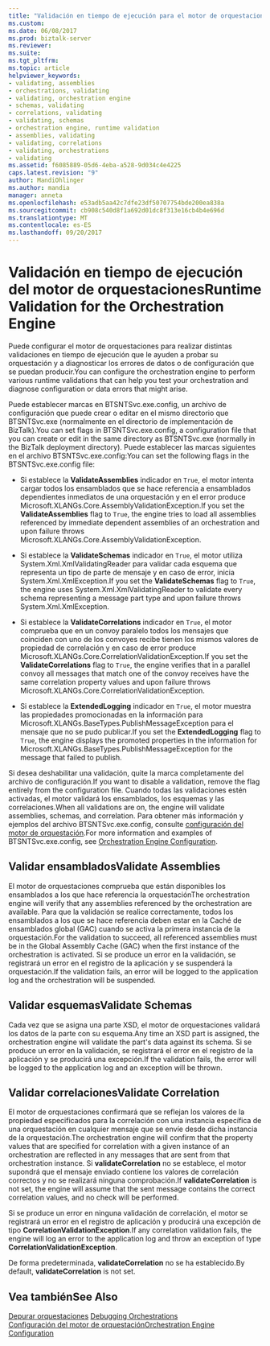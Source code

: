 ```yaml
---
title: "Validación en tiempo de ejecución para el motor de orquestaciones | Documentos de Microsoft"
ms.custom: 
ms.date: 06/08/2017
ms.prod: biztalk-server
ms.reviewer: 
ms.suite: 
ms.tgt_pltfrm: 
ms.topic: article
helpviewer_keywords:
- validating, assemblies
- orchestrations, validating
- validating, orchestration engine
- schemas, validating
- correlations, validating
- validating, schemas
- orchestration engine, runtime validation
- assemblies, validating
- validating, correlations
- validating, orchestrations
- validating
ms.assetid: f6085889-05d6-4eba-a528-9d034c4e4225
caps.latest.revision: "9"
author: MandiOhlinger
ms.author: mandia
manager: anneta
ms.openlocfilehash: e53adb5aa42c7dfe23df50707754bde200ea838a
ms.sourcegitcommit: cb908c540d8f1a692d01dc8f313e16cb4b4e696d
ms.translationtype: MT
ms.contentlocale: es-ES
ms.lasthandoff: 09/20/2017
---
```

# <a name="runtime-validation-for-the-orchestration-engine"></a><span data-ttu-id="49565-102">Validación en tiempo de ejecución del motor de orquestaciones</span><span class="sxs-lookup"><span data-stu-id="49565-102">Runtime Validation for the Orchestration Engine</span></span>
<span data-ttu-id="49565-103">Puede configurar el motor de orquestaciones para realizar distintas validaciones en tiempo de ejecución que le ayuden a probar su orquestación y a diagnosticar los errores de datos o de configuración que se puedan producir.</span><span class="sxs-lookup"><span data-stu-id="49565-103">You can configure the orchestration engine to perform various runtime validations that can help you test your orchestration and diagnose configuration or data errors that might arise.</span></span>  
  
 <span data-ttu-id="49565-104">Puede establecer marcas en BTSNTSvc.exe.config, un archivo de configuración que puede crear o editar en el mismo directorio que BTSNTSvc.exe (normalmente en el directorio de implementación de BizTalk).</span><span class="sxs-lookup"><span data-stu-id="49565-104">You can set flags in BTSNTSvc.exe.config, a configuration file that you can create or edit in the same directory as BTSNTSvc.exe (normally in the BizTalk deployment directory).</span></span> <span data-ttu-id="49565-105">Puede establecer las marcas siguientes en el archivo BTSNTSvc.exe.config:</span><span class="sxs-lookup"><span data-stu-id="49565-105">You can set the following flags in the BTSNTSvc.exe.config file:</span></span>  
  
-   <span data-ttu-id="49565-106">Si establece la **ValidateAssemblies** indicador en `True`, el motor intenta cargar todos los ensamblados que se hace referencia a ensamblados dependientes inmediatos de una orquestación y en el error produce Microsoft.XLANGs.Core.AssemblyValidationException.</span><span class="sxs-lookup"><span data-stu-id="49565-106">If you set the **ValidateAssemblies** flag to `True`, the engine tries to load all assemblies referenced by immediate dependent assemblies of an orchestration and upon failure throws Microsoft.XLANGs.Core.AssemblyValidationException.</span></span>  
  
-   <span data-ttu-id="49565-107">Si establece la **ValidateSchemas** indicador en `True`, el motor utiliza System.Xml.XmlValidatingReader para validar cada esquema que representa un tipo de parte de mensaje y en caso de error, inicia System.Xml.XmlException.</span><span class="sxs-lookup"><span data-stu-id="49565-107">If you set the **ValidateSchemas** flag to `True`, the engine uses System.Xml.XmlValidatingReader to validate every schema representing a message part type and upon failure throws System.Xml.XmlException.</span></span>  
  
-   <span data-ttu-id="49565-108">Si establece la **ValidateCorrelations** indicador en `True`, el motor comprueba que en un convoy paralelo todos los mensajes que coinciden con uno de los convoyes recibe tienen los mismos valores de propiedad de correlación y en caso de error produce Microsoft.XLANGs.Core.CorrelationValidationException.</span><span class="sxs-lookup"><span data-stu-id="49565-108">If you set the **ValidateCorrelations** flag to `True`, the engine verifies that in a parallel convoy all messages that match one of the convoy receives have the same correlation property values and upon failure throws Microsoft.XLANGs.Core.CorrelationValidationException.</span></span>  
  
-   <span data-ttu-id="49565-109">Si establece la **ExtendedLogging** indicador en `True`, el motor muestra las propiedades promocionadas en la información para Microsoft.XLANGs.BaseTypes.PublishMessageException para el mensaje que no se pudo publicar.</span><span class="sxs-lookup"><span data-stu-id="49565-109">If you set the **ExtendedLogging** flag to `True`, the engine displays the promoted properties in the information for Microsoft.XLANGs.BaseTypes.PublishMessageException for the message that failed to publish.</span></span>  
  
 <span data-ttu-id="49565-110">Si desea deshabilitar una validación, quite la marca completamente del archivo de configuración.</span><span class="sxs-lookup"><span data-stu-id="49565-110">If you want to disable a validation, remove the flag entirely from the configuration file.</span></span> <span data-ttu-id="49565-111">Cuando todas las validaciones estén activadas, el motor validará los ensamblados, los esquemas y las correlaciones.</span><span class="sxs-lookup"><span data-stu-id="49565-111">When all validations are on, the engine will validate assemblies, schemas, and correlation.</span></span> <span data-ttu-id="49565-112">Para obtener más información y ejemplos del archivo BTSNTSvc.exe.config, consulte [configuración del motor de orquestación](../core/orchestration-engine-configuration.md).</span><span class="sxs-lookup"><span data-stu-id="49565-112">For more information and examples of BTSNTSvc.exe.config, see [Orchestration Engine Configuration](../core/orchestration-engine-configuration.md).</span></span>  
  
## <a name="validate-assemblies"></a><span data-ttu-id="49565-113">Validar ensamblados</span><span class="sxs-lookup"><span data-stu-id="49565-113">Validate Assemblies</span></span>  
 <span data-ttu-id="49565-114">El motor de orquestaciones comprueba que están disponibles los ensamblados a los que hace referencia la orquestación</span><span class="sxs-lookup"><span data-stu-id="49565-114">The orchestration engine will verify that any assemblies referenced by the orchestration are available.</span></span> <span data-ttu-id="49565-115">Para que la validación se realice correctamente, todos los ensamblados a los que se hace referencia deben estar en la Caché de ensamblados global (GAC) cuando se activa la primera instancia de la orquestación.</span><span class="sxs-lookup"><span data-stu-id="49565-115">For the validation to succeed, all referenced assemblies must be in the Global Assembly Cache (GAC) when the first instance of the orchestration is activated.</span></span> <span data-ttu-id="49565-116">Si se produce un error en la validación, se registrará un error en el registro de la aplicación y se suspenderá la orquestación.</span><span class="sxs-lookup"><span data-stu-id="49565-116">If the validation fails, an error will be logged to the application log and the orchestration will be suspended.</span></span>  
  
## <a name="validate-schemas"></a><span data-ttu-id="49565-117">Validar esquemas</span><span class="sxs-lookup"><span data-stu-id="49565-117">Validate Schemas</span></span>  
 <span data-ttu-id="49565-118">Cada vez que se asigna una parte XSD, el motor de orquestaciones validará los datos de la parte con su esquema.</span><span class="sxs-lookup"><span data-stu-id="49565-118">Any time an XSD part is assigned, the orchestration engine will validate the part's data against its schema.</span></span> <span data-ttu-id="49565-119">Si se produce un error en la validación, se registrará el error en el registro de la aplicación y se producirá una excepción.</span><span class="sxs-lookup"><span data-stu-id="49565-119">If the validation fails, the error will be logged to the application log and an exception will be thrown.</span></span>  
  
## <a name="validate-correlation"></a><span data-ttu-id="49565-120">Validar correlaciones</span><span class="sxs-lookup"><span data-stu-id="49565-120">Validate Correlation</span></span>  
 <span data-ttu-id="49565-121">El motor de orquestaciones confirmará que se reflejan los valores de la propiedad especificados para la correlación con una instancia específica de una orquestación en cualquier mensaje que se envíe desde dicha instancia de la orquestación.</span><span class="sxs-lookup"><span data-stu-id="49565-121">The orchestration engine will confirm that the property values that are specified for correlation with a given instance of an orchestration are reflected in any messages that are sent from that orchestration instance.</span></span> <span data-ttu-id="49565-122">Si **validateCorrelation** no se establece, el motor supondrá que el mensaje enviado contiene los valores de correlación correctos y no se realizará ninguna comprobación.</span><span class="sxs-lookup"><span data-stu-id="49565-122">If **validateCorrelation** is not set, the engine will assume that the sent message contains the correct correlation values, and no check will be performed.</span></span>  
  
 <span data-ttu-id="49565-123">Si se produce un error en ninguna validación de correlación, el motor se registrará un error en el registro de aplicación y producirá una excepción de tipo **CorrelationValidationException**.</span><span class="sxs-lookup"><span data-stu-id="49565-123">If any correlation validation fails, the engine will log an error to the application log and throw an exception of type **CorrelationValidationException**.</span></span>  
  
 <span data-ttu-id="49565-124">De forma predeterminada, **validateCorrelation** no se ha establecido.</span><span class="sxs-lookup"><span data-stu-id="49565-124">By default, **validateCorrelation** is not set.</span></span>  
  
## <a name="see-also"></a><span data-ttu-id="49565-125">Vea también</span><span class="sxs-lookup"><span data-stu-id="49565-125">See Also</span></span>  
 <span data-ttu-id="49565-126">[Depurar orquestaciones](../core/debugging-orchestrations.md) </span><span class="sxs-lookup"><span data-stu-id="49565-126">[Debugging Orchestrations](../core/debugging-orchestrations.md) </span></span>  
 [<span data-ttu-id="49565-127">Configuración del motor de orquestación</span><span class="sxs-lookup"><span data-stu-id="49565-127">Orchestration Engine Configuration</span></span>](../core/orchestration-engine-configuration.md)